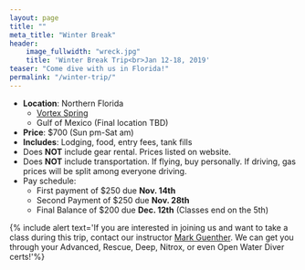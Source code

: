 ```yaml
---
layout: page
title: ""
meta_title: "Winter Break"
header:
    image_fullwidth: "wreck.jpg"
    title: 'Winter Break Trip<br>Jan 12-18, 2019'
teaser: "Come dive with us in Florida!"
permalink: "/winter-trip/"
---
```


- __Location__: Northern Florida
  - [Vortex Spring](http://www.vortexspring.com/)  
  - Gulf of Mexico (Final location TBD)
- __Price__: $700 (Sun pm-Sat am)
- __Includes__: Lodging, food, entry fees, tank fills
- Does __NOT__ include gear rental. Prices listed on website.
- Does __NOT__ include transportation. If flying, buy personally. If driving, gas prices will be split among everyone driving.
- Pay schedule:
  - First payment of $250 due __Nov. 14th__
  - Second Payment of $250 due __Nov. 28th__
  - Final Balance of $200 due __Dec. 12th__ (Classes end on the 5th)  

{% include alert text='If you are interested in joining us and want to take a class during this trip,
contact our instructor [Mark Guenther](mailto:tethysdivetraining@gmail.com). We can get you through
your Advanced, Rescue, Deep, Nitrox, or even Open Water Diver certs!'%}

